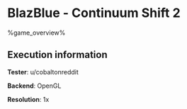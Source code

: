 # BlazBlue - Continuum Shift 2 

%game_overview%

## Execution information

**Tester**: u/cobaltonreddit

**Backend**: OpenGL

**Resolution**: 1x